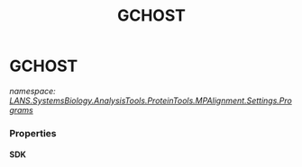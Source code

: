 ﻿---
title: GCHOST
---

# GCHOST
_namespace: [LANS.SystemsBiology.AnalysisTools.ProteinTools.MPAlignment.Settings.Programs](N-LANS.SystemsBiology.AnalysisTools.ProteinTools.MPAlignment.Settings.Programs.html)_





### Properties

#### SDK


